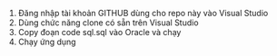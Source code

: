 1. Đăng nhập tài khoản GITHUB dùng cho repo này vào Visual Studio
2. Dùng chức năng clone có sẵn trên Visual Studio
3. Copy đoạn code sql.sql vào Oracle và chạy
4. Chạy ứng dụng
